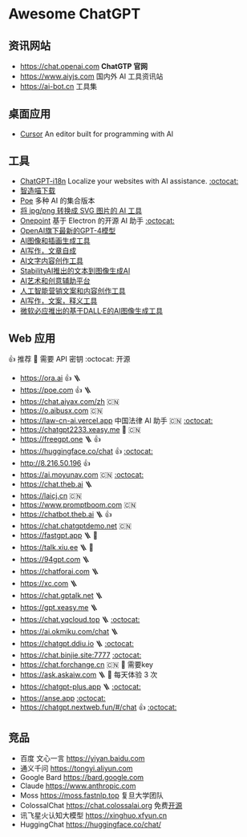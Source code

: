 Awesome ChatGPT
===

## 资讯网站

- https://chat.openai.com **ChatGTP 官网**
- https://www.aiyjs.com 国内外 AI 工具资讯站
- https://ai-bot.cn 工具集

## 桌面应用

- [Cursor](https://github.com/getcursor/cursor) An editor built for programming with AI

## 工具

- [ChatGPT-i18n](https://chatgpt-i18n.vercel.app) Localize your websites with AI assistance. [:octocat:](https://github.com/ObservedObserver/chatgpt-i18n)
- [智造喵下载](https://chat.plexpt.com)
- [Poe](https://poe.com) 多种 AI 的集合版本
- [将 jpg/png 转换成 SVG 图片的 AI 工具](https://vectorizer.ai)
- [Onepoint](https://github.com/onepointAI/onepoint) 基于 Electron 的开源 AI 助手 [:octocat:](https://github.com/ObservedObserver/chatgpt-i18n)
- [OpenAI旗下最新的GPT-4模型](https://openai.com/gpt-4)
- [AI图像和插画生成工具](https://www.midjourney.com/)
- [AI写作，文章自成](https://xiezuocat.com/?s=aigj)
- [AI文字内容创作工具](https://www.jasper.ai/)
- [StabilityAI推出的文本到图像生成AI](https://stability.ai/)
- [AI艺术和创意辅助平台](https://yige.baidu.com/)
- [人工智能营销文案和内容创作工具](https://www.copy.ai/)
- [AI写作，文案，释义工具](https://writesonic.com/)
- [微软必应推出的基于DALL·E的AI图像生成工具](https://cn.bing.com/create)

## Web 应用

👍 推荐  🔐 需要 API 密钥 :octocat: 开源

- https://ora.ai 👍 🪜
- https://poe.com 👍 🪜
- https://chat.aiyax.com/zh 🇨🇳
- https://o.aibusx.com 🇨🇳
- https://law-cn-ai.vercel.app 中国法律 AI 助手 🇨🇳 [:octocat:](https://github.com/lvwzhen/law-cn-ai)
- https://chatgpt2233.xeasy.me 🔐 🇨🇳
- https://freegpt.one 🪜 👍 
- https://huggingface.co/chat 👍 [:octocat:](https://github.com/huggingface/chat-ui)
- http://8.216.50.196 👍
- https://ai.moyunav.com 🇨🇳 [:octocat:](https://github.com/Chanzhaoyu/chatgpt-web)
- https://chat.theb.ai 🪜
- https://laicj.cn 🇨🇳
- https://www.promptboom.com 🇨🇳
- https://chatbot.theb.ai 🪜 👍
- https://chat.chatgptdemo.net 🇨🇳
- https://fastgpt.app 🪜 🔐
- https://talk.xiu.ee 🪜 🔐
- https://94gpt.com 🪜 
- https://chatforai.com 🪜
- https://xc.com 🪜 
- https://chat.gptalk.net 🪜
- https://gpt.xeasy.me 🪜
- https://chat.yqcloud.top 🪜 [:octocat:](https://github.com/binjie09/chatgpt-web)
- https://ai.okmiku.com/chat 🪜
- https://chatgpt.ddiu.io 🪜 [:octocat:](https://github.com/ddiu8081/chatgpt-demo)
- https://chat.binjie.site:7777 [:octocat:](https://github.com/binjie09/chatgpt-web)
- https://chat.forchange.cn 🇨🇳 🔐 需要key
- https://ask.askaiw.com 🪜 🔐 每天体验 3 次
- https://chatgpt-plus.app 🪜 [:octocat:](https://github.com/zhpd/chatgpt-plus)
- https://anse.app [:octocat:](https://github.com/anse-app/anse)
- https://chatgpt.nextweb.fun/#/chat 👍 [:octocat:](https://github.com/Yidadaa/ChatGPT-Next-Web)

## 竞品

- 百度 文心一言 https://yiyan.baidu.com
- 通义千问 https://tongyi.aliyun.com
- Google Bard https://bard.google.com
- Claude https://www.anthropic.com 
- Moss https://moss.fastnlp.top 复旦大学团队
- ColossalChat https://chat.colossalai.org 免费[开源](https://github.com/hpcaitech/ColossalAI)
- 讯飞星火认知大模型 https://xinghuo.xfyun.cn
- HuggingChat https://huggingface.co/chat/
